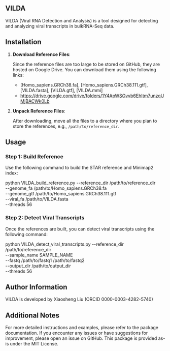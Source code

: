 ## VILDA

VILDA (Viral RNA Detection and Analysis) is a tool designed for detecting and analyzing viral transcripts in bulkRNA-Seq data.

## Installation

1. **Download Reference Files**:

   Since the reference files are too large to be stored on GitHub, they are hosted on Google Drive. You can download them using the following links:

   - [Homo_sapiens.GRCh38.fa], [Homo_sapiens.GRCh38.111.gtf], [VILDA.fasta], [VILDA.gtf], [VILDA.mmi]
   - https://drive.google.com/drive/folders/1Y4ApWSGvvb6EhItm7unzqUMjBACWk0Lb
 
2. **Unpack Reference Files**:

   After downloading, move all the files to a directory where you plan to store the references, e.g., `/path/to/reference_dir`.

## Usage

### Step 1: Build Reference

Use the following command to build the STAR reference and Minimap2 index:

python VILDA_build_reference.py --reference_dir /path/to/reference_dir \
                                --genome_fa /path/to/Homo_sapiens.GRCh38.fa \
                                --genome_gtf /path/to/Homo_sapiens.GRCh38.111.gtf \
                                --viral_fa /path/to/VILDA.fasta \
                                --threads 56

### Step 2: Detect Viral Transcripts

Once the references are built, you can detect viral transcripts using the following command:

python VILDA_detect_viral_transcripts.py --reference_dir /path/to/reference_dir \
                                         --sample_name SAMPLE_NAME \
                                         --fastq /path/to/fastq1 /path/to/fastq2 \
                                         --output_dir /path/to/output_dir \
                                         --threads 56

## Author Information

VILDA is developed by Xiaosheng Liu (ORCID 0000-0003-4282-5740)

## Additional Notes
For more detailed instructions and examples, please refer to the package documentation.
If you encounter any issues or have suggestions for improvement, please open an issue on GitHub.
This package is provided as-is under the MIT License.

